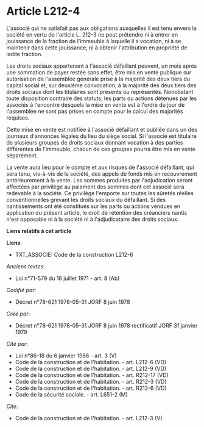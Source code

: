 # Article L212-4

L'associé qui ne satisfait pas aux obligations auxquelles il est tenu envers la société en vertu de l'article L. 212-3 ne
peut prétendre ni à entrer en jouissance de la fraction de l'immeuble à laquelle il a vocation, ni à se maintenir dans cette
jouissance, ni à obtenir l'attribution en propriété de ladite fraction. 

Les droits sociaux appartenant à l'associé défaillant peuvent, un mois après une sommation de payer restée sans effet, être
mis en vente publique sur autorisation de l'assemblée générale prise à la majorité des deux tiers du capital social et, sur
deuxième convocation, à la majorité des deux tiers des droits sociaux dont les titulaires sont présents ou représentés.
Nonobstant toute disposition contraire des statuts, les parts ou actions détenues par les associés à l'encontre desquels la
mise en vente est à l'ordre du jour de l'assemblée ne sont pas prises en compte pour le calcul des majorités requises. 

Cette mise en vente est notifiée à l'associé défaillant et publiée dans un des journaux d'annonces légales du lieu du siège
social. Si l'associé est titulaire de plusieurs groupes de droits sociaux donnant vocation à des parties différentes de
l'immeuble, chacun de ces groupes pourra être mis en vente séparément. 

La vente aura lieu pour le compte et aux risques de l'associé défaillant, qui sera tenu, vis-à-vis de la société, des appels
de fonds mis en recouvrement antérieurement à la vente. Les sommes produites par l'adjudication seront affectées par
privilège au paiement des sommes dont cet associé sera redevable à la société. Ce privilège l'emporte sur toutes les sûretés
réelles conventionnelles grevant les droits sociaux du défaillant. Si des nantissements ont été constitués sur les parts ou
actions vendues en application du présent article, le droit de rétention des créanciers nantis n'est opposable ni à la
société ni à l'adjudicataire des droits sociaux.

**Liens relatifs à cet article**

**Liens**:

  - TXT_ASSOCIE: Code de la construction L212-6

_Anciens textes_:

  - Loi n°71-579 du 16 juillet 1971 - art. 8 (Ab)

_Codifié par_:

  - Décret n°78-621 1978-05-31 JORF 8 juin 1978

_Créé par_:

  - Décret n°78-621 1978-05-31 JORF 8 juin 1978 rectificatif JORF 31 janvier 1979

_Cité par_:

  - Loi n°86-18 du 6 janvier 1986 - art. 3 (V)
  - Code de la construction et de l'habitation. - art. L212-6 (VD)
  - Code de la construction et de l'habitation. - art. L212-9 (VD)
  - Code de la construction et de l'habitation. - art. R212-17 (VD)
  - Code de la construction et de l'habitation. - art. R212-3 (VD)
  - Code de la construction et de l'habitation. - art. R212-6 (VD)
  - Code de la sécurité sociale. - art. L651-2 (M)

_Cite_:

  - Code de la construction et de l'habitation. - art. L212-3 (V)
